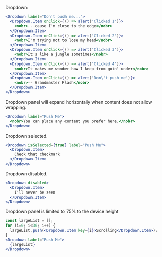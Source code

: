 Dropdown:

```jsx
<Dropdown label="Don't push me...">
  <Dropdown.Item onClick={() => alert('Clicked 1')}>
    <nobr>...cause I'm close to the edge</nobr>
  </Dropdown.Item>
  <Dropdown.Item onClick={() => alert('Clicked 2')}>
    <nobr>I'm trying not to lose my head</nobr>
  </Dropdown.Item>
  <Dropdown.Item onClick={() => alert('Clicked 3')}>
    <nobr>It's like a jungle sometimes</nobr>
  </Dropdown.Item>
  <Dropdown.Item onClick={() => alert('Clicked 4')}>
    <nobr>It makes me wonder how I keep from goin' under</nobr>
  </Dropdown.Item>
  <Dropdown.Item onClick={() => alert('Don\'t push me')}>
    <nobr>-- Grandmaster Flash</nobr>
  </Dropdown.Item>
</Dropdown>
```

Dropdown panel will expand horizontally when content does not allow wrapping.

```jsx
<Dropdown label="Push Me">
  <nobr>You can place any content you prefer here.</nobr>
</Dropdown>
```

Dropdown selected.

```jsx
<Dropdown isSelected={true} label="Push Me">
  <Dropdown.Item>
    Check that checkmark
  </Dropdown.Item>
</Dropdown>
```

Dropdown disabled.

```jsx
<Dropdown disabled>
  <Dropdown.Item>
    I'll never be seen
  </Dropdown.Item>
</Dropdown>
```

Dropdown panel is limited to 75% to the device height

```jsx
const largeList = [];
for (i=0; i<30; i++) {
  largeList.push(<Dropdown.Item key={i}>Scrolling</Dropdown.Item>);
}
<Dropdown label="Push Me">
  {largeList}
</Dropdown>
```
